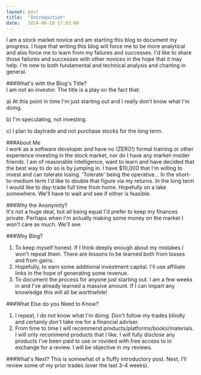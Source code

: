 ```yaml
---
layout: post
title:  "Introduction"
date:   2014-06-10 17:03:00
---
```


I am a stock market novice and am starting this blog to document my progress. I hope that writing this blog will force me to be more analytical and also force me to learn from my failures and successes. I'd like to share those failures and successes with other novices in the hope that it may help. I'm new to both fundamental and technical analysis and charting in general.


###What's with the Blog's Title?  
I am not an investor. The title is a play on the fact that: 

a) At this point in time I'm just starting out and I really don't know what I'm doing. 

b) I'm speculating, not investing.

c) I plan to daytrade and not purchase stocks for the long term.

###About Me  
I work as a software developer and have no (ZERO!) formal training or other experience investing in the stock market, nor do I have any market-insider friends. I am of reasonable intelligence, want to learn and have decided that the best way to do so is by jumping in. I have $10,000 that I'm willing to invest and can tolerate losing. 'Tolerate' being the operative... In the short-to-medium term I'd like to double that figure via my returns. In the long term I would like to day-trade full time from home. Hopefully on a lake somewhere. We'll have to wait and see if either is feasible.

###Why the Anonymity?  
It's not a huge deal, but all being equal I'd prefer to keep my finances private. Perhaps when I'm actually making some money on the market I won't care as much. We'll see.

###Why Blog?  
1. To keep myself honest. If I think deeply enough about my mistakes I won't repeat them. There are lessons to be learned both from losses and from gains. 
2. Hopefully, to earn some additional investment capital. I'll use affiliate links in the hope of generating some revenue.
3. To document the process for anyone just starting out. I am a few weeks in and I've already learned a massive amount. If I can impart any knowledge this will all be worthwhile!

###What Else do you Need to Know?  
1. I repeat, I do not know what I'm doing. Don't follow my trades blindly and certainly don't take me for a financial adviser.
2. From time to time I will recommend products/platforms/books/materials. I will only recommend products that I like. I will fully disclose any products I've been paid to use or rovided with free access to in exchange for a review. I will be objective in my reviews.

###What's Next?
This is somewhat of a fluffy introductory post. Next, I'll review some of my prior trades (over the last 3-4 weeks).